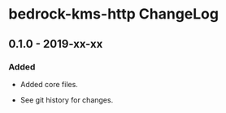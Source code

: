 # bedrock-kms-http ChangeLog

## 0.1.0 - 2019-xx-xx

### Added
- Added core files.

- See git history for changes.
